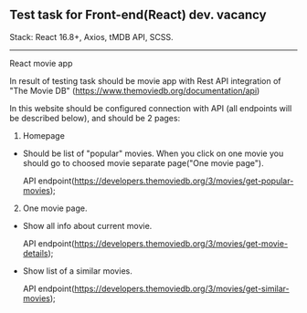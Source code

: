 ## Test task for Front-end(React) dev. vacancy
Stack: React 16.8+, Axios, tMDB API, SCSS.
<hr/>

React movie app

In result of testing task should be movie app with Rest API integration of "The Movie DB" (https://www.themoviedb.org/documentation/api)

In this website should be configured connection with API (all endpoints will be described below), and should be 2 pages:
 

1. Homepage

 - Should be list of "popular" movies. When you click on one movie you should go to choosed movie separate page("One movie page").

    API endpoint(https://developers.themoviedb.org/3/movies/get-popular-movies);


2. One movie page.

 - Show all info about current movie.

   API endpoint(https://developers.themoviedb.org/3/movies/get-movie-details);

 - Show list of a similar movies.

   API endpoint(https://developers.themoviedb.org/3/movies/get-similar-movies);

